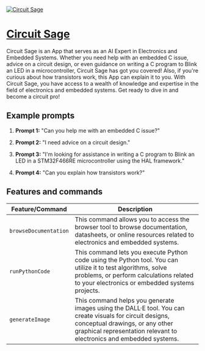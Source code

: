 [![Circuit Sage](https://files.oaiusercontent.com/file-zyHA5iscBvqdHAjqrpObrZEU?se=2123-10-16T20%3A12%3A29Z&sp=r&sv=2021-08-06&sr=b&rscc=max-age%3D31536000%2C%20immutable&rscd=attachment%3B%20filename%3Deac_1024x1024%2520px_new_icon_3.0.png&sig=uOCWmQI57PQQjRE7kFtOpucJSaAYe4JYH2//hjMA2pc%3D)](https://chat.openai.com/g/g-sVPjCoAvZ-circuit-sage)

# [Circuit Sage](https://chat.openai.com/g/g-sVPjCoAvZ-circuit-sage)

Circuit Sage is an App that serves as an AI Expert in Electronics and Embedded Systems. Whether you need help with an embedded C issue, advice on a circuit design, or even guidance on writing a C program to Blink an LED in a microcontroller, Circuit Sage has got you covered! Also, if you're curious about how transistors work, this App can explain it to you. With Circuit Sage, you have access to a wealth of knowledge and expertise in the field of electronics and embedded systems. Get ready to dive in and become a circuit pro!

## Example prompts

1. **Prompt 1:** "Can you help me with an embedded C issue?"

2. **Prompt 2:** "I need advice on a circuit design."

3. **Prompt 3:** "I'm looking for assistance in writing a C program to Blink an LED in a STM32F466RE microcontroller using the HAL framework."

4. **Prompt 4:** "Can you explain how transistors work?"

## Features and commands

| Feature/Command | Description |
| --- | --- |
| `browseDocumentation` | This command allows you to access the browser tool to browse documentation, datasheets, or online resources related to electronics and embedded systems. |
| `runPythonCode` | This command lets you execute Python code using the Python tool. You can utilize it to test algorithms, solve problems, or perform calculations related to your electronics or embedded systems projects. |
| `generateImage` | This command helps you generate images using the DALL·E tool. You can create visuals for circuit designs, conceptual drawings, or any other graphical representation relevant to electronics and embedded systems. |